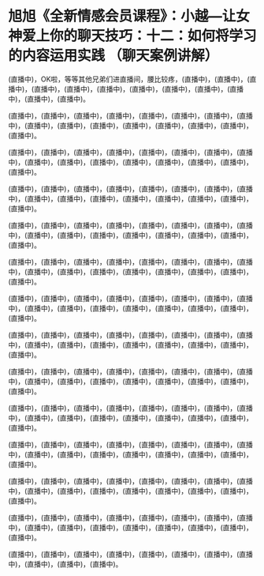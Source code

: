 # 旭旭《全新情感会员课程》：小越—让女神爱上你的聊天技巧：十二：如何将学习的内容运用实践 （聊天案例讲解）

(直播中)，OK啦，等等其他兄弟们进直播间，腰比较疼，(直播中)，(直播中)，(直播中)，(直播中)，(直播中)，(直播中)，(直播中)，(直播中)，(直播中)，(直播中)，(直播中)，(直播中)。

(直播中)，(直播中)，(直播中)，(直播中)，(直播中)，(直播中)，(直播中)，(直播中)，(直播中)，(直播中)，(直播中)，(直播中)，(直播中)，(直播中)，(直播中)，(直播中)。

(直播中)，(直播中)，(直播中)，(直播中)，(直播中)，(直播中)，(直播中)，(直播中)，(直播中)，(直播中)，(直播中)，(直播中)，(直播中)，(直播中)，(直播中)，(直播中)。

(直播中)，(直播中)，(直播中)，(直播中)，(直播中)，(直播中)，(直播中)，(直播中)，(直播中)，(直播中)，(直播中)，(直播中)，(直播中)，(直播中)，(直播中)，(直播中)。

(直播中)，(直播中)，(直播中)，(直播中)，(直播中)，(直播中)，(直播中)，(直播中)，(直播中)，(直播中)，(直播中)，(直播中)，(直播中)，(直播中)，(直播中)，(直播中)。

(直播中)，(直播中)，(直播中)，(直播中)，(直播中)，(直播中)，(直播中)，(直播中)，(直播中)，(直播中)，(直播中)，(直播中)，(直播中)，(直播中)，(直播中)，(直播中)。

(直播中)，(直播中)，(直播中)，(直播中)，(直播中)，(直播中)，(直播中)，(直播中)，(直播中)，(直播中)，(直播中)，(直播中)，(直播中)，(直播中)，(直播中)，(直播中)。

(直播中)，(直播中)，(直播中)，(直播中)，(直播中)，(直播中)，(直播中)，(直播中)，(直播中)，(直播中)，(直播中)，(直播中)，(直播中)，(直播中)，(直播中)，(直播中)。

(直播中)，(直播中)，(直播中)，(直播中)，(直播中)，(直播中)，(直播中)，(直播中)，(直播中)，(直播中)，(直播中)，(直播中)，(直播中)，(直播中)，(直播中)，(直播中)。

(直播中)，(直播中)，(直播中)，(直播中)，(直播中)，(直播中)，(直播中)，(直播中)，(直播中)，(直播中)，(直播中)，(直播中)，(直播中)，(直播中)，(直播中)，(直播中)。

(直播中)，(直播中)，(直播中)，(直播中)，(直播中)，(直播中)，(直播中)，(直播中)，(直播中)，(直播中)，(直播中)，(直播中)，(直播中)，(直播中)，(直播中)，(直播中)。

(直播中)，(直播中)，(直播中)，(直播中)，(直播中)，(直播中)，(直播中)，(直播中)，(直播中)，(直播中)，(直播中)，(直播中)，(直播中)，(直播中)，(直播中)，(直播中)。

(直播中)，(直播中)，(直播中)，(直播中)，(直播中)，(直播中)，(直播中)，(直播中)，(直播中)，(直播中)，(直播中)，(直播中)，(直播中)，(直播中)，(直播中)，(直播中)。

(直播中)，(直播中)，(直播中)，(直播中)，(直播中)，(直播中)，(直播中)，(直播中)，(直播中)，(直播中)，(直播中)。

